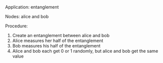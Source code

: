 Application: entanglement

Nodes: alice and bob

Procedure:
1. Create an entanglement between alice and bob
2. Alice measures her half of the entanglement
3. Bob measures his half of the entanglement
4. Alice and bob each get 0 or 1 randomly, but alice and bob get the same value
